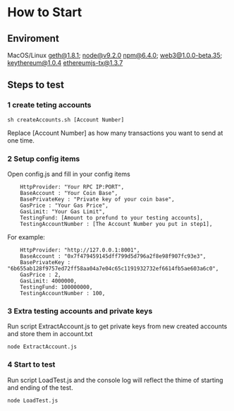 # How to Start

## Enviroment
MacOS/Linux
geth@1.8.1;
node@v9.2.0
npm@6.4.0;
web3@1.0.0-beta.35;
keythereum@1.0.4
ethereumjs-tx@1.3.7

## Steps to test

### 1 create teting accounts

```sh createAccounts.sh [Account Number]```

Replace [Account Number] as how many transactions you want to send at one time.

### 2 Setup config items

Open config.js and fill in your config items

```
    HttpProvider: "Your RPC IP:PORT",
    BaseAccount : "Your Coin Base",
    BasePrivateKey : "Private key of your coin base",
    GasPrice : "Your Gas Price",
    GasLimit: "Your Gas Limit",
    TestingFund: [Amount to prefund to your testing accounts],
    TestingAccountNumber : [The Account Number you put in step1],
```

For example:

```
    HttpProvider: "http://127.0.0.1:8001",
    BaseAccount : "0x7f479459145dff799d5d796a2f8e98f907fc93e3",
    BasePrivateKey : "6b655ab128f9757ed72ff58aa04a7e04c65c1191932732ef6614fb5ae603a6c0",
    GasPrice : 2,
    GasLimit: 4000000,
    TestingFund: 100000000,
    TestingAccountNumber : 100,
```

### 3 Extra testing accounts and private keys

Run script ExtractAccount.js to get private keys from new created accounts and store them in account.txt

```node ExtractAccount.js```

### 4 Start to test

Run script LoadTest.js and the console log will reflect the thime of starting and ending of the test.

```node LoadTest.js```
